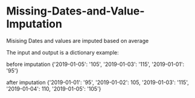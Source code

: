 # Missing-Dates-and-Value-Imputation
Misising Dates and values are imputed based on average
 
The input and output is a dictionary
example:






before imputation 
 {'2019-01-05': '105', '2019-01-03': '115', '2019-01-01': '95'}
 
after imputation 
 {'2019-01-01': '95', '2019-01-02': 105, '2019-01-03': '115', '2019-01-04': 110, '2019-01-05': '105'}
